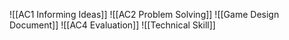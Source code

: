 ![[AC1 Informing Ideas]]
![[AC2 Problem Solving]]
![[Game Design Document]]
![[AC4 Evaluation]]
![[Technical Skill]]

